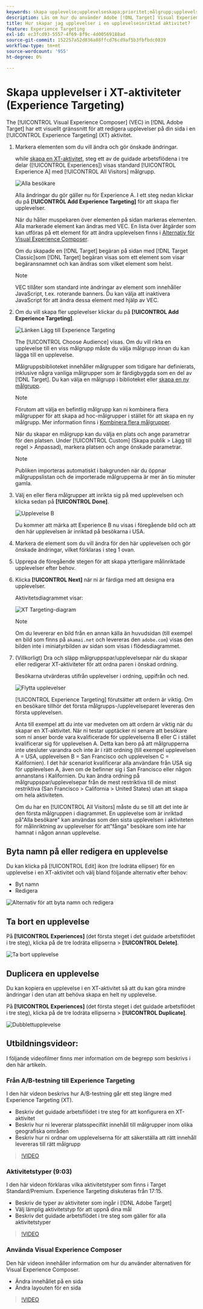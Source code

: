 ```yaml
---
keywords: skapa upplevelse;upplevelseskapa;prioritet;målgrupp;upplevelse;kompositör för visuell upplevelse
description: Läs om hur du använder Adobe [!DNL Target] Visual Experience Composer (VEC) om du vill skapa och redigera upplevelser på sidan i en XT-aktivitet (Experience Targeting).
title: Hur skapar jag upplevelser i en upplevelseinriktad aktivitet?
feature: Experience Targeting
exl-id: ec3fcd93-5557-4f69-8f9c-4d00569188ad
source-git-commit: 152257a52d836a88ffcd76cd9af5b3fbfbdc0839
workflow-type: tm+mt
source-wordcount: '955'
ht-degree: 0%

---
```


# Skapa upplevelser i XT-aktiviteter (Experience Targeting)

The [!UICONTROL Visual Experience Composer] (VEC) in [!DNL Adobe Target] har ett visuellt gränssnitt för att redigera upplevelser på din sida i en [!UICONTROL Experience Targeting] (XT) aktivitet.

1. Markera elementen som du vill ändra och gör önskade ändringar.

   while [skapa en XT-aktivitet](/help/main/c-activities/t-experience-target/t-xt-create/xt-create.md), steg ett av de guidade arbetsflödena i tre delar ([!UICONTROL Experiences]) visas standard [!UICONTROL Experience A] med [!UICONTROL All Visitors] målgrupp.

   ![Alla besökare](/help/main/c-activities/t-experience-target/t-xt-create/assets/all-visitors.png)

   Alla ändringar du gör gäller nu för Experience A. I ett steg nedan klickar du på **[!UICONTROL Add Experience Targeting]** för att skapa fler upplevelser.

   När du håller muspekaren över elementen på sidan markeras elementen. Alla markerade element kan ändras med VEC. En lista över åtgärder som kan utföras på ett element för att ändra upplevelsen finns i [Alternativ för Visual Experience Composer](/help/main/c-experiences/c-visual-experience-composer/viztarget-options.md).

   Om du skapade en [!DNL Target] begäran på sidan med [!DNL Target Classic]som [!DNL Target] begäran visas som ett element som visar begäransnamnet och kan ändras som vilket element som helst.

   >[!NOTE]
   >
   >VEC tillåter som standard inte ändringar av element som innehåller JavaScript, t.ex. roterande banners. Du kan välja att inaktivera JavaScript för att ändra dessa element med hjälp av VEC.

1. Om du vill skapa fler upplevelser klickar du på **[!UICONTROL Add Experience Targeting]**.

   ![Länken Lägg till Experience Targeting](/help/main/c-activities/t-experience-target/t-xt-create/assets/add-experience-targeting.png)

   The [!UICONTROL Choose Audience] visas. Om du vill rikta en upplevelse till en viss målgrupp måste du välja målgrupp innan du kan lägga till en upplevelse.

   Målgruppsbiblioteket innehåller målgrupper som tidigare har definierats, inklusive några vanliga målgrupper som är färdigbyggda som en del av [!DNL Target]. Du kan välja en målgrupp i biblioteket eller [skapa en ny målgrupp](/help/main/c-target/c-audiences/audiences.md#concept_65BE870D290E412D8BBF557EEA67C271).

   >[!NOTE]
   >
   >Förutom att välja en befintlig målgrupp kan ni kombinera flera målgrupper för att skapa ad hoc-målgrupper i stället för att skapa en ny målgrupp. Mer information finns i [Kombinera flera målgrupper](/help/main/c-target/combining-multiple-audiences.md#concept_A7386F1EA4394BD2AB72399C225981E5).

   När du skapar en målgrupp kan du välja en plats och ange parametrar för den platsen. Under [!UICONTROL Custom] (Skapa publik > Lägg till regel > Anpassad), markera platsen och ange önskade parametrar.

   >[!NOTE]
   >
   >Publiken importeras automatiskt i bakgrunden när du öppnar målgruppslistan och de importerade målgrupperna är mer än tio minuter gamla.

1. Välj en eller flera målgrupper att inrikta sig på med upplevelsen och klicka sedan på **[!UICONTROL Done]**.

   ![Upplevelse B](/help/main/c-activities/t-experience-target/t-xt-create/assets/experience-b.png)

   Du kommer att märka att Experience B nu visas i föregående bild och att den här upplevelsen är inriktad på besökarna i USA.

1. Markera de element som du vill ändra för den här upplevelsen och gör önskade ändringar, vilket förklaras i steg 1 ovan.

1. Upprepa de föregående stegen för att skapa ytterligare målinriktade upplevelser efter behov.

1. Klicka **[!UICONTROL Next]** när ni är färdiga med att designa era upplevelser.

   Aktivitetsdiagrammet visar:

   ![XT Targeting-diagram](/help/main/c-activities/t-experience-target/t-xt-create/assets/xt_diagram-new.png)

   >[!NOTE]
   >
   >Om du levererar en bild från en annan källa än huvudsidan (till exempel en bild som finns på `akamai.net` och levereras den `adobe.com`) visas den bilden inte i miniatyrbilden av sidan som visas i flödesdiagrammet.

1. (Villkorligt) Dra och släpp målgruppspar/upplevelsepar när du skapar eller redigerar XT-aktiviteter för att ordna paren i önskad ordning.

   Besökarna utvärderas utifrån upplevelser i ordning, uppifrån och ned.

   ![Flytta upplevelser](/help/main/c-activities/t-experience-target/t-xt-create/assets/move_experiences-new.png)

   [!UICONTROL Experience Targeting] förutsätter att ordern är viktig. Om en besökare tillhör det första målgrupps-/upplevelseparet levereras den första upplevelsen.

   Anta till exempel att du inte var medveten om att ordern är viktig när du skapar en XT-aktivitet. När ni testar upptäcker ni senare att besökare som ni anser borde vara kvalificerade för upplevelserna B eller C i stället kvalificerar sig för upplevelsen A. Detta kan bero på att målgrupperna inte utesluter varandra och inte är i rätt ordning (till exempel upplevelsen A = USA, upplevelsen B = San Francisco och upplevelsen C = Kalifornien). I det här scenariot kvalificerar alla användare från USA sig för upplevelsen A, även om de befinner sig i San Francisco eller någon annanstans i Kalifornien. Du kan ändra ordning på målgruppspar/upplevelsepar från de mest restriktiva till de minst restriktiva (San Francisco > California > United States) utan att skapa om hela aktiviteten.

   Om du har en [!UICONTROL All Visitors] måste du se till att det inte är den första målgruppen i diagrammet. En upplevelse som är inriktad på&quot;Alla besökare&quot; kan användas som den sista upplevelsen i aktiviteten för målinriktning av upplevelser för att&quot;fånga&quot; besökare som inte har hamnat i någon annan upplevelse.

## Byta namn på eller redigera en upplevelse

Du kan klicka på [!UICONTROL Edit] ikon (tre lodräta ellipser) för en upplevelse i en XT-aktivitet och välj bland följande alternativ efter behov:

* Byt namn
* Redigera

![Alternativ för att byta namn och redigera](/help/main/c-activities/t-experience-target/t-xt-create/assets/experience_edit-new.png)

## Ta bort en upplevelse

På **[!UICONTROL Experiences]** (det första steget i det guidade arbetsflödet i tre steg), klicka på de tre lodräta ellipserna > **[!UICONTROL Delete]**.

![Ta bort upplevelse](/help/main/c-activities/t-experience-target/t-xt-create/assets/delete-experience.png)

## Duplicera en upplevelse

Du kan kopiera en upplevelse i en XT-aktivitet så att du kan göra mindre ändringar i den utan att behöva skapa en helt ny upplevelse.

På **[!UICONTROL Experiences]** (det första steget i det guidade arbetsflödet i tre steg), klicka på de tre lodräta ellipserna > **[!UICONTROL Duplicate]**.

![Dubblettupplevelse](/help/main/c-activities/t-experience-target/t-xt-create/assets/duplicate_experience-new.png)

## Utbildningsvideor:

I följande videofilmer finns mer information om de begrepp som beskrivs i den här artikeln.

### Från A/B-testning till Experience Targeting

I den här videon beskrivs hur A/B-testning går ett steg längre med Experience Targeting (XT).

* Beskriv det guidade arbetsflödet i tre steg för att konfigurera en XT-aktivitet
* Beskriv hur ni levererar platsspecifikt innehåll till målgrupper inom olika geografiska områden
* Beskriv hur ni ordnar om upplevelserna för att säkerställa att rätt innehåll levereras till rätt målgrupp

>[!VIDEO](https://video.tv.adobe.com/v/22418/)

### Aktivitetstyper (9:03)

I den här videon förklaras vilka aktivitetstyper som finns i Target Standard/Premium. Experience Targeting diskuteras från 17:15.

* Beskriv de typer av aktiviteter som ingår i [!DNL Adobe Target]
* Välj lämplig aktivitetstyp för att uppnå dina mål
* Beskriv det guidade arbetsflödet i tre steg som gäller för alla aktivitetstyper

>[!VIDEO](https://video.tv.adobe.com/v/17386)

### Använda Visual Experience Composer

Den här videon innehåller information om hur du använder alternativen för Visual Experience Composer.

* Ändra innehållet på en sida
* Ändra layouten för en sida

>[!VIDEO](https://video.tv.adobe.com/v/17399)
